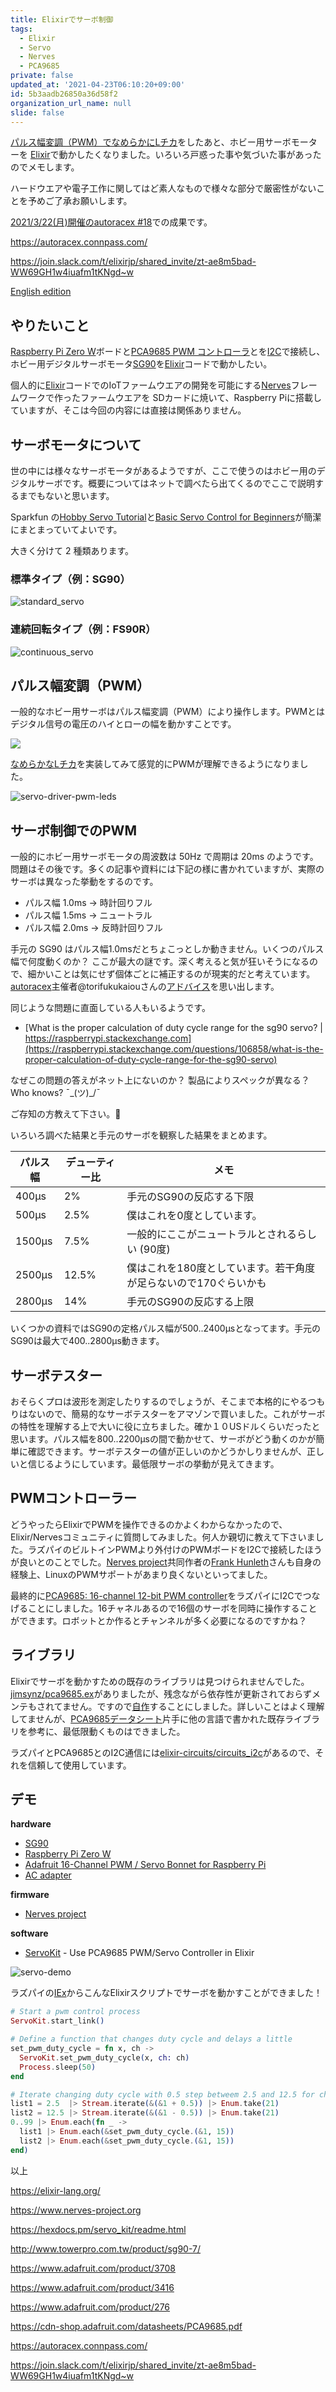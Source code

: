 ```yaml
---
title: Elixirでサーボ制御
tags:
  - Elixir
  - Servo
  - Nerves
  - PCA9685
private: false
updated_at: '2021-04-23T06:10:20+09:00'
id: 5b3aadb26850a36d58f2
organization_url_name: null
slide: false
---
```

[パルス幅変調（PWM）でなめらかにLチカ](https://dev.to/mnishiguchi/elixir-nerves-smoothly-dimming-leds-using-a-servo-driver-5gid)をしたあと、ホビー用サーボモーターを [Elixir](https://elixir-lang.org/)で動かしたくなりました。いろいろ戸惑った事や気づいた事があったのでメモします。

ハードウエアや電子工作に関してはど素人なもので様々な部分で厳密性がないことを予めご了承お願いします。

[2021/3/22(月)開催のautoracex #18](https://autoracex.connpass.com/event/207969/)での成果です。

https://autoracex.connpass.com/

https://join.slack.com/t/elixirjp/shared_invite/zt-ae8m5bad-WW69GH1w4iuafm1tKNgd~w

[English edition](https://dev.to/mnishiguchi/controlling-servo-in-elixir-nerves-h47)

## やりたいこと

[Raspberry Pi Zero W](https://www.raspberrypi.org/products/raspberry-pi-zero-w/)ボードと[PCA9685 PWM コントローラ](https://www.adafruit.com/product/815)とを[I2C](https://ja.wikipedia.org/wiki/I2C)で接続し、ホビー用デジタルサーボモータ[SG90](http://www.towerpro.com.tw/product/sg90-7/)を[Elixir](https://elixir-lang.org/)コードで動かしたい。

個人的に[Elixir](https://elixir-lang.org/)コードでのIoTファームウエアの開発を可能にする[Nerves](https://www.nerves-project.org/)フレームワークで作ったファームウエアを SDカードに焼いて、Raspberry Piに搭載していますが、そこは今回の内容には直接は関係ありません。

## サーボモータについて

世の中には様々なサーボモータがあるようですが、ここで使うのはホビー用のデジタルサーボです。概要についてはネットで調べたら出てくるのでここで説明するまでもないと思います。

Sparkfun の[Hobby Servo Tutorial](https://learn.sparkfun.com/tutorials/hobby-servo-tutorial/all)と[Basic Servo Control for Beginners](https://learn.sparkfun.com/tutorials/basic-servo-control-for-beginners/servo-motor-basics)が簡潔にまとまっていてよいです。

大きく分けて 2 種類あります。

### 標準タイプ（例：SG90）

![standard_servo](https://user-images.githubusercontent.com/7563926/111398863-89ce0d00-869a-11eb-9073-678ff1dba90f.gif)

### 連続回転タイプ（例：FS90R）

![continuous_servo](https://user-images.githubusercontent.com/7563926/111398873-8c306700-869a-11eb-8c73-e4c9e60639e5.gif)

## パルス幅変調（PWM）

一般的なホビー用サーボはパルス幅変調（PWM）により操作します。PWMとはデジタル信号の電圧のハイとローの幅を動かすことです。

[![](https://upload.wikimedia.org/wikipedia/commons/b/b8/Duty_Cycle_Examples.png)](https://en.wikipedia.org/wiki/Pulse-width_modulation)

[なめらかなLチカ](https://dev.to/mnishiguchi/elixir-nerves-smoothly-dimming-leds-using-a-servo-driver-5gid)を実装してみて感覚的にPWMが理解できるようになりました。

![servo-driver-pwm-leds](https://user-images.githubusercontent.com/7563926/105923166-f36e5b00-6009-11eb-9a0a-18e4e7c0c839.gif)

## サーボ制御でのPWM

一般的にホビー用サーボモータの周波数は 50Hz で周期は 20ms のようです。問題はその後です。多くの記事や資料には下記の様に書かれていますが、実際のサーボは異なった挙動をするのです。

- パルス幅 1.0ms -> 時計回りフル
- パルス幅 1.5ms -> ニュートラル
- パルス幅 2.0ms -> 反時計回りフル

手元の SG90 はパルス幅1.0msだとちょこっとしか動きません。いくつのパルス幅で何度動くのか？ ここが最大の謎です。深く考えると気が狂いそうになるので、細かいことは気にせず個体ごとに補正するのが現実的だと考えています。[autoracex](https://autoracex.connpass.com/event/207969/)主催者@torifukukaiouさんの[アドバイス](https://qiita.com/torifukukaiou/items/0d9ee663680aba97c4af#%E3%82%BD%E3%83%BC%E3%82%B9%E3%82%B3%E3%83%BC%E3%83%89%E3%82%92%E6%9B%B8%E3%81%8D%E3%81%BE%E3%81%99)を思い出します。

同じような問題に直面している人もいるようです。

- [What is the proper calculation of duty cycle range for the sg90 servo? | https://raspberrypi.stackexchange.com](https://raspberrypi.stackexchange.com/questions/106858/what-is-the-proper-calculation-of-duty-cycle-range-for-the-sg90-servo)

なぜこの問題の答えがネット上にないのか？ 製品によりスペックが異なる？ Who knows? ¯\_(ツ)_/¯



ご存知の方教えて下さい。:bow:

いろいろ調べた結果と手元のサーボを観察した結果をまとめます。

| パルス幅 | デューティー比 | メモ                                             |
| -------- | -------------- | ------------------------------------------------ |
| 400µs    | 2%             | 手元のSG90の反応する下限                            |
| 500µs    | 2.5%           | 僕はこれを0度としています。                    |
| 1500µs   | 7.5%           | 一般的にここがニュートラルとされるらしい (90度)        |
| 2500µs   | 12.5%          | 僕はこれを180度としています。若干角度が足らないので170ぐらいかも |
| 2800µs   | 14%            | 手元のSG90の反応する上限                           |

いくつかの資料ではSG90の定格パルス幅が500..2400µsとなってます。手元のSG90は最大で400..2800µs動きます。

## サーボテスター

おそらくプロは波形を測定したりするのでしょうが、そこまで本格的にやるつもりはないので、簡易的なサーボテスターをアマゾンで買いました。これがサーボの特性を理解する上で大いに役に立ちました。確か１０USドルくらいだったと思います。パルス幅を800..2200µsの間で動かせて、サーボがどう動くのかが簡単に確認できます。サーボテスターの値が正しいのかどうかしりませんが、正しいと信じるようにしています。最低限サーボの挙動が見えてきます。

## PWMコントローラー

どうやったらElixirでPWMを操作できるのかよくわからなかったので、Elixir/Nervesコミュニティに質問してみました。何人か親切に教えて下さいました。ラズパイのビルトインPWMより外付けのPWMボードをI2Cで接続したほうが良いとのことでした。[Nerves project](https://www.nerves-project.org/)共同作者の[Frank Hunleth](https://twitter.com/fhunleth)さんも自身の経験上、LinuxのPWMサポートがあまり良くないといってました。

最終的に[PCA9685: 16-channel 12-bit PWM controller](https://www.adafruit.com/product/815)をラズパイにI2Cでつなげることにしました。16チャネルあるので16個のサーボを同時に操作することができます。ロボットとか作るとチャンネルが多く必要になるのですかね？

## ライブラリ

Elixirでサーボを動かすための既存のライブラリは見つけられませんでした。[jimsynz/pca9685.ex](https://github.com/jimsynz/pca9685.ex)がありましたが、残念ながら依存性が更新されておらずメンテもされてません。ですので[自作](https://hexdocs.pm/servo_kit/0.2.0/readme.html)することにしました。詳しいことはよく理解してませんが、[PCA9685データシート](https://cdn-shop.adafruit.com/datasheets/PCA9685.pdf)片手に他の言語で書かれた既存ライブラリを参考に、最低限動くものはできました。

ラズパイとPCA9685とのI2C通信には[elixir-circuits/circuits_i2c](https://github.com/elixir-circuits/circuits_i2c)があるので、それを信頼して使用しています。

## デモ

**hardware**

- [SG90](http://www.towerpro.com.tw/product/sg90-7/)
- [Raspberry Pi Zero W](https://www.adafruit.com/product/3708)
- [Adafruit 16-Channel PWM / Servo Bonnet for Raspberry Pi](https://www.adafruit.com/product/3416)
- [AC adapter](https://www.adafruit.com/product/276)

**firmware**

- [Nerves project](https://www.nerves-project.org/)

**software**

- [ServoKit](https://hexdocs.pm/servo_kit/0.2.0/readme.html) - Use PCA9685 PWM/Servo Controller in Elixir

![servo-demo](https://user-images.githubusercontent.com/7563926/111891281-33c5d600-89c8-11eb-8f1f-cc33cae9f442.gif)

ラズパイの[IEx](https://elixirschool.com/en/lessons/basics/basics/#trying-interactive-mode)からこんなElixirスクリプトでサーボを動かすことができました！

```elixir
# Start a pwm control process
ServoKit.start_link()

# Define a function that changes duty cycle and delays a little
set_pwm_duty_cycle = fn x, ch ->
  ServoKit.set_pwm_duty_cycle(x, ch: ch)
  Process.sleep(50)
end

# Iterate changing duty cycle with 0.5 step betweem 2.5 and 12.5 for channel 15
list1 = 2.5  |> Stream.iterate(&(&1 + 0.5)) |> Enum.take(21)
list2 = 12.5 |> Stream.iterate(&(&1 - 0.5)) |> Enum.take(21)
0..99 |> Enum.each(fn _ ->
  list1 |> Enum.each(&set_pwm_duty_cycle.(&1, 15))
  list2 |> Enum.each(&set_pwm_duty_cycle.(&1, 15))
end)
```

以上

https://elixir-lang.org/

https://www.nerves-project.org

https://hexdocs.pm/servo_kit/readme.html

http://www.towerpro.com.tw/product/sg90-7/

https://www.adafruit.com/product/3708

https://www.adafruit.com/product/3416

https://www.adafruit.com/product/276

https://cdn-shop.adafruit.com/datasheets/PCA9685.pdf

https://autoracex.connpass.com/

https://join.slack.com/t/elixirjp/shared_invite/zt-ae8m5bad-WW69GH1w4iuafm1tKNgd~w
